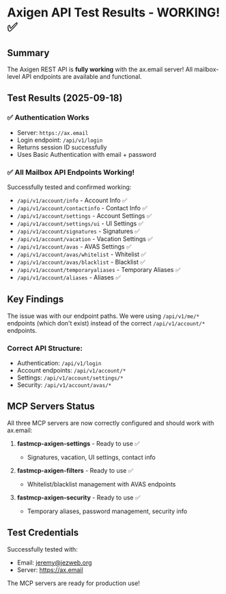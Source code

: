 # Axigen API Test Results - WORKING! ✅

## Summary
The Axigen REST API is **fully working** with the ax.email server! All mailbox-level API endpoints are available and functional.

## Test Results (2025-09-18)

### ✅ Authentication Works
- Server: `https://ax.email`
- Login endpoint: `/api/v1/login`
- Returns session ID successfully
- Uses Basic Authentication with email + password

### ✅ All Mailbox API Endpoints Working!

Successfully tested and confirmed working:
- `/api/v1/account/info` - Account Info ✅
- `/api/v1/account/contactinfo` - Contact Info ✅
- `/api/v1/account/settings` - Account Settings ✅
- `/api/v1/account/settings/ui` - UI Settings ✅
- `/api/v1/account/signatures` - Signatures ✅
- `/api/v1/account/vacation` - Vacation Settings ✅
- `/api/v1/account/avas` - AVAS Settings ✅
- `/api/v1/account/avas/whitelist` - Whitelist ✅
- `/api/v1/account/avas/blacklist` - Blacklist ✅
- `/api/v1/account/temporaryaliases` - Temporary Aliases ✅
- `/api/v1/account/aliases` - Aliases ✅

## Key Findings

The issue was with our endpoint paths. We were using `/api/v1/me/*` endpoints (which don't exist) instead of the correct `/api/v1/account/*` endpoints.

### Correct API Structure:
- Authentication: `/api/v1/login`
- Account endpoints: `/api/v1/account/*`
- Settings: `/api/v1/account/settings/*`
- Security: `/api/v1/account/avas/*`

## MCP Servers Status

All three MCP servers are now correctly configured and should work with ax.email:

1. **fastmcp-axigen-settings** - Ready to use ✅
   - Signatures, vacation, UI settings, contact info

2. **fastmcp-axigen-filters** - Ready to use ✅
   - Whitelist/blacklist management with AVAS endpoints

3. **fastmcp-axigen-security** - Ready to use ✅
   - Temporary aliases, password management, security info

## Test Credentials
Successfully tested with:
- Email: jeremy@jezweb.org
- Server: https://ax.email

The MCP servers are ready for production use!